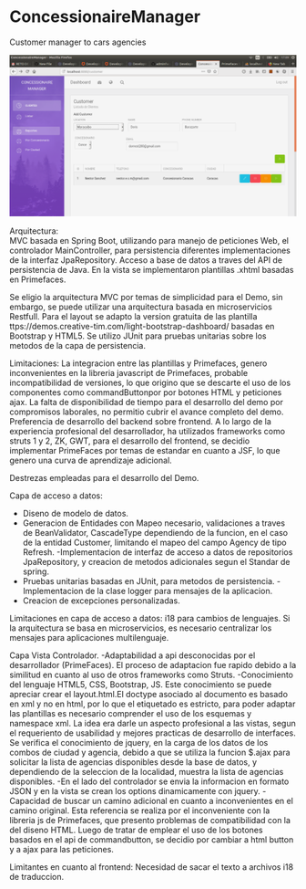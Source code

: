 # ConcessionaireManager
Customer manager to cars agencies

![Cat](https://github.com/nesmor/ConcessionaireManager/blob/master/src/main/webapp/assets/img/agency_dashboard.png)



Arquitectura:  
 MVC basada en Spring Boot, utilizando para manejo de peticiones Web, el controlador MainController, para persistencia diferentes implementaciones de la interfaz JpaRepository. Acceso a base de datos a traves del API de persistencia de Java. 
 En la vista se implementaron plantillas .xhtml basadas en Primefaces.
 
 Se eligio la arquitectura MVC por temas de simplicidad para el Demo, sin embargo, se puede utilizar una arquitectura basada en microservicios Restfull.
 Para el layout se adapto la version gratuita de las plantilla ttps://demos.creative-tim.com/light-bootstrap-dashboard/  basadas en Bootstrap y HTML5.
 Se utilizo JUnit para pruebas unitarias sobre los metodos de la capa de persistencia.
 
 Limitaciones:
 La integracion entre las plantillas y Primefaces, genero inconvenientes en la libreria javascript de Primefaces, probable incompatibilidad de versiones, lo que origino que se descarte el uso de los componentes como commandButtonpor por botones HTML y peticiones ajax.
 La falta de disponibilidad de tiempo para el desarrollo del demo por compromisos laborales, no permitio cubrir el avance completo del demo. 
 Preferencia de desarrollo del backend sobre frontend. 
 A lo largo de la experiencia profesional del desarrollador, ha utilizados frameworks como struts 1 y 2, ZK, GWT, para el desarrollo del frontend, se decidio implementar  PrimeFaces por temas de estandar en cuanto a JSF, lo que genero una curva de aprendizaje adicional.
 
 Destrezas empleadas para el desarrollo del Demo. 

Capa de acceso a datos:
- Diseno de modelo de datos.
- Generacion de Entidades con Mapeo necesario, validaciones a traves de BeanValidator, CascadeType dependiendo de la funcion, en el caso de la entidad Customer, limitando el mapeo del campo Agency de tipo Refresh.
-Implementacion de interfaz de acceso a datos de repositorios JpaRepository, y creacion de metodos adicionales segun el Standar de spring.
- Pruebas unitarias basadas en JUnit, para metodos de persistencia. 
-Implementacion de la clase logger para mensajes de la aplicacion. 
- Creacion de excepciones personalizadas. 

Limitaciones en capa de acceso a datos: i18 para cambios de lenguajes. Si la arquitectura se basa en microservicios, es necesario centralizar los mensajes para aplicaciones multilenguaje. 

Capa Vista Controlador.
-Adaptabilidad a api desconocidas por el desarrollador (PrimeFaces). El proceso de adaptacion fue rapido debido a la similitud en cuanto al uso de otros frameworks como Struts.
-Conocimiento del lenguaje HTML5, CSS, Bootstrap, JS. Este conocimiento se puede apreciar crear el layout.html.El doctype asociado al documento es basado en xml y no en html, por lo que el etiquetado es estricto, para poder adaptar las plantillas es necesario comprender el uso de los esquemas y namespace xml. La idea era darle un aspecto profesional a las vistas, segun el requeriento de usabilidad y mejores practicas de desarrollo de interfaces. Se verifica el conocimiento de jquery, en la carga de los datos de los combos de ciudad y agencia, debido a que se utiliza la funcion $.ajax para solicitar la lista de agencias disponibles desde la base de datos, y dependiendo de la seleccion de la localidad, muestra la lista de agencias disponibles. 
-En el lado del controlador se envia la informacion en formato JSON y en la vista se crean los options dinamicamente con jquery.
-Capacidad de buscar un camino adicional en cuanto a inconvenientes en el camino original. Esta referencia se realiza por el inconveniente con la libreria js de Primefaces, que presento problemas de compatibilidad con la del diseno HTML. Luego de tratar de emplear el uso de los botones basados en el api de commandbutton, se decidio por cambiar a html button y a ajax para las peticiones. 

Limitantes en cuanto al frontend: Necesidad de sacar el texto a archivos i18 de traduccion. 







 
 
 
